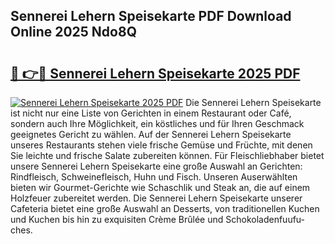 ## Sennerei Lehern Speisekarte PDF Download Online 2025 Ndo8Q

# <h2><a href="http://gccceg.nevu.top/?p=Sennerei+Lehern+Speisekarte">🔗 👉🔴 Sennerei Lehern Speisekarte 2025 PDF</a></h2>

[![Sennerei Lehern Speisekarte 2025 PDF](https://i.imgur.com/dBaPXMq.png)](http://gccceg.nevu.top/?p=Sennerei+Lehern+Speisekarte)
Die Sennerei Lehern Speisekarte ist nicht nur eine Liste von Gerichten in einem Restaurant oder Café, sondern auch Ihre Möglichkeit, ein köstliches und für Ihren Geschmack geeignetes Gericht zu wählen. Auf der Sennerei Lehern Speisekarte unseres Restaurants stehen viele frische Gemüse und Früchte, mit denen Sie leichte und frische Salate zubereiten können. Für Fleischliebhaber bietet unsere Sennerei Lehern Speisekarte eine große Auswahl an Gerichten: Rindfleisch, Schweinefleisch, Huhn und Fisch. Unseren Auserwählten bieten wir Gourmet-Gerichte wie Schaschlik und Steak an, die auf einem Holzfeuer zubereitet werden. Die Sennerei Lehern Speisekarte unserer Cafeteria bietet eine große Auswahl an Desserts, von traditionellen Kuchen und Kuchen bis hin zu exquisiten Crème Brûlée und Schokoladenfuufu-ches.
